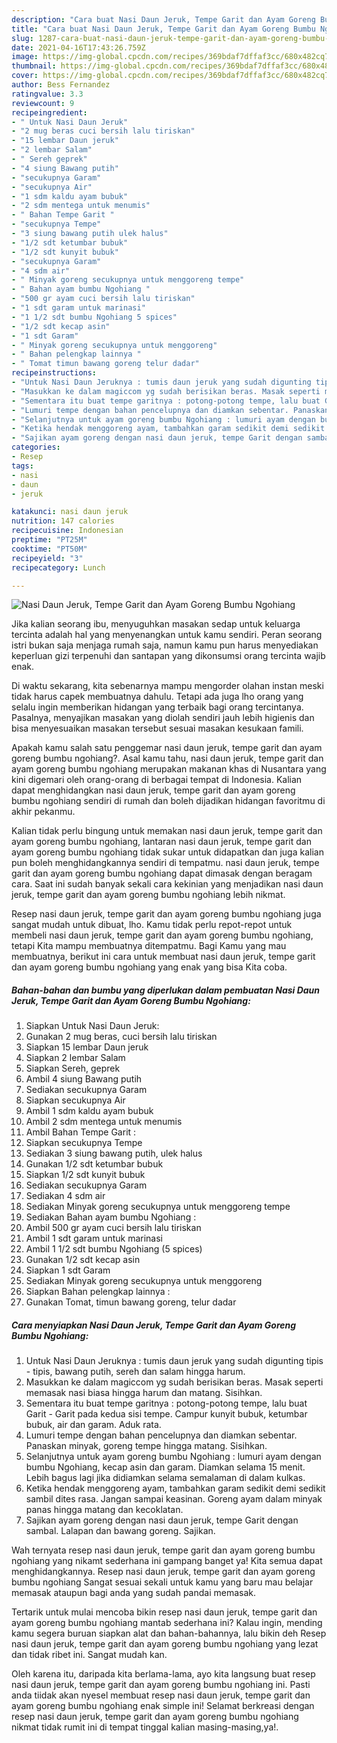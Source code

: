 ```yaml
---
description: "Cara buat Nasi Daun Jeruk, Tempe Garit dan Ayam Goreng Bumbu Ngohiang yang lezat Untuk Jualan"
title: "Cara buat Nasi Daun Jeruk, Tempe Garit dan Ayam Goreng Bumbu Ngohiang yang lezat Untuk Jualan"
slug: 1287-cara-buat-nasi-daun-jeruk-tempe-garit-dan-ayam-goreng-bumbu-ngohiang-yang-lezat-untuk-jualan
date: 2021-04-16T17:43:26.759Z
image: https://img-global.cpcdn.com/recipes/369bdaf7dffaf3cc/680x482cq70/nasi-daun-jeruk-tempe-garit-dan-ayam-goreng-bumbu-ngohiang-foto-resep-utama.jpg
thumbnail: https://img-global.cpcdn.com/recipes/369bdaf7dffaf3cc/680x482cq70/nasi-daun-jeruk-tempe-garit-dan-ayam-goreng-bumbu-ngohiang-foto-resep-utama.jpg
cover: https://img-global.cpcdn.com/recipes/369bdaf7dffaf3cc/680x482cq70/nasi-daun-jeruk-tempe-garit-dan-ayam-goreng-bumbu-ngohiang-foto-resep-utama.jpg
author: Bess Fernandez
ratingvalue: 3.3
reviewcount: 9
recipeingredient:
- " Untuk Nasi Daun Jeruk"
- "2 mug beras cuci bersih lalu tiriskan"
- "15 lembar Daun jeruk"
- "2 lembar Salam"
- " Sereh geprek"
- "4 siung Bawang putih"
- "secukupnya Garam"
- "secukupnya Air"
- "1 sdm kaldu ayam bubuk"
- "2 sdm mentega untuk menumis"
- " Bahan Tempe Garit "
- "secukupnya Tempe"
- "3 siung bawang putih ulek halus"
- "1/2 sdt ketumbar bubuk"
- "1/2 sdt kunyit bubuk"
- "secukupnya Garam"
- "4 sdm air"
- " Minyak goreng secukupnya untuk menggoreng tempe"
- " Bahan ayam bumbu Ngohiang "
- "500 gr ayam cuci bersih lalu tiriskan"
- "1 sdt garam untuk marinasi"
- "1 1/2 sdt bumbu Ngohiang 5 spices"
- "1/2 sdt kecap asin"
- "1 sdt Garam"
- " Minyak goreng secukupnya untuk menggoreng"
- " Bahan pelengkap lainnya "
- " Tomat timun bawang goreng telur dadar"
recipeinstructions:
- "Untuk Nasi Daun Jeruknya : tumis daun jeruk yang sudah digunting tipis - tipis, bawang putih, sereh dan salam hingga harum."
- "Masukkan ke dalam magiccom yg sudah berisikan beras. Masak seperti memasak nasi biasa hingga harum dan matang. Sisihkan."
- "Sementara itu buat tempe garitnya : potong-potong tempe, lalu buat Garit - Garit pada kedua sisi tempe. Campur kunyit bubuk, ketumbar bubuk, air dan garam. Aduk rata."
- "Lumuri tempe dengan bahan pencelupnya dan diamkan sebentar. Panaskan minyak, goreng tempe hingga matang. Sisihkan."
- "Selanjutnya untuk ayam goreng bumbu Ngohiang : lumuri ayam dengan bumbu Ngohiang, kecap asin dan garam. Diamkan selama 15 menit. Lebih bagus lagi jika didiamkan selama semalaman di dalam kulkas."
- "Ketika hendak menggoreng ayam, tambahkan garam sedikit demi sedikit sambil dites rasa. Jangan sampai keasinan. Goreng ayam dalam minyak panas hingga matang dan kecoklatan."
- "Sajikan ayam goreng dengan nasi daun jeruk, tempe Garit dengan sambal. Lalapan dan bawang goreng. Sajikan."
categories:
- Resep
tags:
- nasi
- daun
- jeruk

katakunci: nasi daun jeruk 
nutrition: 147 calories
recipecuisine: Indonesian
preptime: "PT25M"
cooktime: "PT50M"
recipeyield: "3"
recipecategory: Lunch

---
```



![Nasi Daun Jeruk, Tempe Garit dan Ayam Goreng Bumbu Ngohiang](https://img-global.cpcdn.com/recipes/369bdaf7dffaf3cc/680x482cq70/nasi-daun-jeruk-tempe-garit-dan-ayam-goreng-bumbu-ngohiang-foto-resep-utama.jpg)

Jika kalian seorang ibu, menyuguhkan masakan sedap untuk keluarga tercinta adalah hal yang menyenangkan untuk kamu sendiri. Peran seorang istri bukan saja menjaga rumah saja, namun kamu pun harus menyediakan keperluan gizi terpenuhi dan santapan yang dikonsumsi orang tercinta wajib enak.

Di waktu  sekarang, kita sebenarnya mampu mengorder olahan instan meski tidak harus capek membuatnya dahulu. Tetapi ada juga lho orang yang selalu ingin memberikan hidangan yang terbaik bagi orang tercintanya. Pasalnya, menyajikan masakan yang diolah sendiri jauh lebih higienis dan bisa menyesuaikan masakan tersebut sesuai masakan kesukaan famili. 



Apakah kamu salah satu penggemar nasi daun jeruk, tempe garit dan ayam goreng bumbu ngohiang?. Asal kamu tahu, nasi daun jeruk, tempe garit dan ayam goreng bumbu ngohiang merupakan makanan khas di Nusantara yang kini digemari oleh orang-orang di berbagai tempat di Indonesia. Kalian dapat menghidangkan nasi daun jeruk, tempe garit dan ayam goreng bumbu ngohiang sendiri di rumah dan boleh dijadikan hidangan favoritmu di akhir pekanmu.

Kalian tidak perlu bingung untuk memakan nasi daun jeruk, tempe garit dan ayam goreng bumbu ngohiang, lantaran nasi daun jeruk, tempe garit dan ayam goreng bumbu ngohiang tidak sukar untuk didapatkan dan juga kalian pun boleh menghidangkannya sendiri di tempatmu. nasi daun jeruk, tempe garit dan ayam goreng bumbu ngohiang dapat dimasak dengan beragam cara. Saat ini sudah banyak sekali cara kekinian yang menjadikan nasi daun jeruk, tempe garit dan ayam goreng bumbu ngohiang lebih nikmat.

Resep nasi daun jeruk, tempe garit dan ayam goreng bumbu ngohiang juga sangat mudah untuk dibuat, lho. Kamu tidak perlu repot-repot untuk membeli nasi daun jeruk, tempe garit dan ayam goreng bumbu ngohiang, tetapi Kita mampu membuatnya ditempatmu. Bagi Kamu yang mau membuatnya, berikut ini cara untuk membuat nasi daun jeruk, tempe garit dan ayam goreng bumbu ngohiang yang enak yang bisa Kita coba.

<!--inarticleads1-->

##### Bahan-bahan dan bumbu yang diperlukan dalam pembuatan Nasi Daun Jeruk, Tempe Garit dan Ayam Goreng Bumbu Ngohiang:

1. Siapkan  Untuk Nasi Daun Jeruk:
1. Gunakan 2 mug beras, cuci bersih lalu tiriskan
1. Siapkan 15 lembar Daun jeruk
1. Siapkan 2 lembar Salam
1. Siapkan  Sereh, geprek
1. Ambil 4 siung Bawang putih
1. Sediakan secukupnya Garam
1. Siapkan secukupnya Air
1. Ambil 1 sdm kaldu ayam bubuk
1. Ambil 2 sdm mentega untuk menumis
1. Ambil  Bahan Tempe Garit :
1. Siapkan secukupnya Tempe
1. Sediakan 3 siung bawang putih, ulek halus
1. Gunakan 1/2 sdt ketumbar bubuk
1. Siapkan 1/2 sdt kunyit bubuk
1. Sediakan secukupnya Garam
1. Sediakan 4 sdm air
1. Sediakan  Minyak goreng secukupnya untuk menggoreng tempe
1. Sediakan  Bahan ayam bumbu Ngohiang :
1. Ambil 500 gr ayam cuci bersih lalu tiriskan
1. Ambil 1 sdt garam untuk marinasi
1. Ambil 1 1/2 sdt bumbu Ngohiang (5 spices)
1. Gunakan 1/2 sdt kecap asin
1. Siapkan 1 sdt Garam
1. Sediakan  Minyak goreng secukupnya untuk menggoreng
1. Siapkan  Bahan pelengkap lainnya :
1. Gunakan  Tomat, timun bawang goreng, telur dadar




<!--inarticleads2-->

##### Cara menyiapkan Nasi Daun Jeruk, Tempe Garit dan Ayam Goreng Bumbu Ngohiang:

1. Untuk Nasi Daun Jeruknya : tumis daun jeruk yang sudah digunting tipis - tipis, bawang putih, sereh dan salam hingga harum.
1. Masukkan ke dalam magiccom yg sudah berisikan beras. Masak seperti memasak nasi biasa hingga harum dan matang. Sisihkan.
1. Sementara itu buat tempe garitnya : potong-potong tempe, lalu buat Garit - Garit pada kedua sisi tempe. Campur kunyit bubuk, ketumbar bubuk, air dan garam. Aduk rata.
1. Lumuri tempe dengan bahan pencelupnya dan diamkan sebentar. Panaskan minyak, goreng tempe hingga matang. Sisihkan.
1. Selanjutnya untuk ayam goreng bumbu Ngohiang : lumuri ayam dengan bumbu Ngohiang, kecap asin dan garam. Diamkan selama 15 menit. Lebih bagus lagi jika didiamkan selama semalaman di dalam kulkas.
1. Ketika hendak menggoreng ayam, tambahkan garam sedikit demi sedikit sambil dites rasa. Jangan sampai keasinan. Goreng ayam dalam minyak panas hingga matang dan kecoklatan.
1. Sajikan ayam goreng dengan nasi daun jeruk, tempe Garit dengan sambal. Lalapan dan bawang goreng. Sajikan.




Wah ternyata resep nasi daun jeruk, tempe garit dan ayam goreng bumbu ngohiang yang nikamt sederhana ini gampang banget ya! Kita semua dapat menghidangkannya. Resep nasi daun jeruk, tempe garit dan ayam goreng bumbu ngohiang Sangat sesuai sekali untuk kamu yang baru mau belajar memasak ataupun bagi anda yang sudah pandai memasak.

Tertarik untuk mulai mencoba bikin resep nasi daun jeruk, tempe garit dan ayam goreng bumbu ngohiang mantab sederhana ini? Kalau ingin, mending kamu segera buruan siapkan alat dan bahan-bahannya, lalu bikin deh Resep nasi daun jeruk, tempe garit dan ayam goreng bumbu ngohiang yang lezat dan tidak ribet ini. Sangat mudah kan. 

Oleh karena itu, daripada kita berlama-lama, ayo kita langsung buat resep nasi daun jeruk, tempe garit dan ayam goreng bumbu ngohiang ini. Pasti anda tiidak akan nyesel membuat resep nasi daun jeruk, tempe garit dan ayam goreng bumbu ngohiang enak simple ini! Selamat berkreasi dengan resep nasi daun jeruk, tempe garit dan ayam goreng bumbu ngohiang nikmat tidak rumit ini di tempat tinggal kalian masing-masing,ya!.


